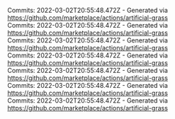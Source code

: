 Commits: 2022-03-02T20:55:48.472Z - Generated via https://github.com/marketplace/actions/artificial-grass
<br>
Commits: 2022-03-02T20:55:48.472Z - Generated via https://github.com/marketplace/actions/artificial-grass
<br>
Commits: 2022-03-02T20:55:48.472Z - Generated via https://github.com/marketplace/actions/artificial-grass
<br>
Commits: 2022-03-02T20:55:48.472Z - Generated via https://github.com/marketplace/actions/artificial-grass
<br>
Commits: 2022-03-02T20:55:48.472Z - Generated via https://github.com/marketplace/actions/artificial-grass
<br>
Commits: 2022-03-02T20:55:48.472Z - Generated via https://github.com/marketplace/actions/artificial-grass
<br>
Commits: 2022-03-02T20:55:48.472Z - Generated via https://github.com/marketplace/actions/artificial-grass
<br>
